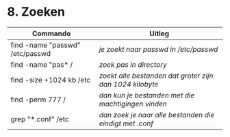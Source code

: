 # 8. Zoeken

Commando | Uitleg
--- | ---
find -name "passwd" /etc/passwd | _je zoekt naar passwd in /etc/passwd_
find -name "pas* / | _zoek pas in directory_
find -size +1024 kb /etc | _zoekt alle bestanden dat groter zijn dan 1024 kilobyte_
find -perm 777 / | _dan kun je bestanden met die machtigingen vinden_
grep "*.conf" /etc | _dan zoek je naar alle bestanden die eindigt met .conf_